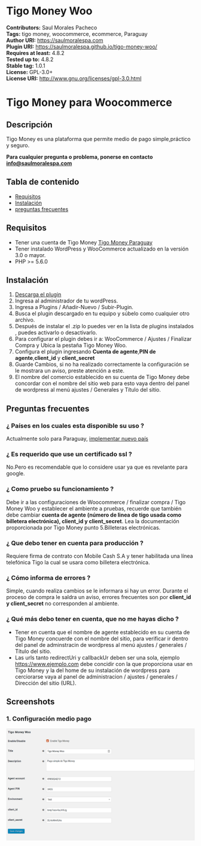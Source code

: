 # Tigo Money Woo #
**Contributors:**       Saul Morales Pacheco  
**Tags:**               tigo money, woocommerce, ecommerce, Paraguay  
**Author URI:**         https://saulmoralespa.com  
**Plugin URI:**         https://saulmoralespa.github.io/tigo-money-woo/  
**Requires at least:**  4.8.2  
**Tested up to:**       4.8.2  
**Stable tag:**         1.0.1  
**License:**            GPL-3.0+  
**License URI:**        http://www.gnu.org/licenses/gpl-3.0.html  


# Tigo Money para Woocommerce

## Descripción ##
Tigo  Money  es  una  plataforma  que permite medio de pago simple,práctico y seguro.

**Para cualquier pregunta o problema, ponerse en contacto [info@saulmoralespa.com](mailto:info@saulmoralespa.com)**

## Tabla de contenido

* [Requisitos](#requisitos)
* [Instalación](#instalación)
* [preguntas frecuentes](#preguntas-frecuentes)

## Requisitos ##

* Tener una cuenta de Tigo Money [Tigo Money Paraguay](https://money.tigo.com.py/empresas/boton-de-pago)
* Tener instalado WordPress y WooCommerce actualizado en la versión 3.0 o mayor.
* PHP >= 5.6.0

## Instalación ##

1. [Descarga el plugin](https://github.com/saulmoralespa/tigo-money-woo/archive/master.zip)
2. Ingresa al administrador de tu wordPress.
3. Ingresa a Plugins / Añadir-Nuevo / Subir-Plugin. 
4. Busca el plugin descargado en tu equipo y súbelo como cualquier otro archivo.
5. Después de instalar el .zip lo puedes ver en la lista de plugins instalados , puedes activarlo o desactivarlo.
6. Para configurar el plugin debes ir a: WooCommerce / Ajustes / Finalizar Compra y Ubica la pestaña Tigo Money Woo.
7. Configura el plugin ingresando  **Cuenta de agente**,**PIN de agente**,**client_id** y **client_secret**
8. Guarde Cambios, si no ha realizado correctamente la configuración se le mostrara un aviso, preste atención a este.
9. El nombre del comercio establecido en su cuenta de Tigo Money debe concordar con el nombre del sitio web para esto vaya dentro del panel de wordpress al menú ajustes / Generales y Título del sitio.

## Preguntas frecuentes ##

### ¿ Países en los cuales esta disponible su uso ? ###

Actualmente solo para Paraguay, [implementar nuevo país](mailto:info@saulmoralespa.com)

### ¿ Es requerido que use un certificado ssl ? ###

No.Pero es recomendable que lo considere usar ya que es revelante para google.

### ¿ Como pruebo su funcionamiento ? ###

Debe ir a las configuraciones de Woocommerce / finalizar compra / Tigo Money Woo y establecer el ambiente a pruebas, recuerde que también debe cambiar **cuenta de agente (número de linea de tigo usada como billetera electrónica), client_id y client_secret**. Lea la documentación proporcionada por Tigo Money punto 5.Billeteras electrónicas.

### ¿ Que debo tener en cuenta para producción ? ###

Requiere firma de contrato con Mobile Cash S.A y tener habilitada una línea telefónica Tigo la cual se usara como billetera electrónica.

###  ¿ Cómo informa de errores ? ###

Simple, cuando realiza cambios se le informara si hay un error. Durante el proceso de compra le saldra un aviso, errores frecuentes son por  **client_id y client_secret** no corresponden al ambiente.

### ¿ Qué más debo tener en cuenta, que no me hayas dicho ? ####

* Tener en cuenta que el nombre de agente establecido en su cuenta de Tigo Money concuerde con el nombre del sitio, para verificar ir dentro del panel de adminstracin de wordpress al menú ajustes / generales / Título del sitio.
* Las urls tanto redirectUri y callbackUr deben ser una sola, ejemplo https://www.ejemplo.com debe concidir con la que proporciona usar en Tigo Money y la del home de su instalación de wordpress para cerciorarse vaya al panel de administracion / ajustes / generales / Dirección del sitio (URL). 

## Screenshots ##

### 1. Configuración medio pago ###
![Configuración medio pago](assets/img/screenshot-1.png)
